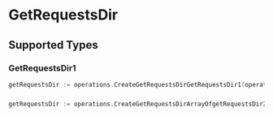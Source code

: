 # GetRequestsDir


## Supported Types

### GetRequestsDir1

```go
getRequestsDir := operations.CreateGetRequestsDirGetRequestsDir1(operations.GetRequestsDir1{/* values here */})
```

### 

```go
getRequestsDir := operations.CreateGetRequestsDirArrayOfgetRequestsDir2([]operations.GetRequestsDir2{/* values here */})
```


